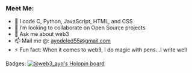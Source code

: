 ### Meet Me:

- 🌱 I code C, Python, JavaScript, HTML, and CSS
- 👯 I’m looking to collaborate on Open Source projects
- 💬 Ask me about web3
- 📫 Mail me @: ayodeled55@gmail.com
- ⚡ Fun fact: When it comes to web3, I do magic with pens...I write well

Badges:
[![@web3_ayo's Holopin board](https://holopin.io/api/user/board?user=web3_ayo)](https://holopin.io/@web3_ayo)

